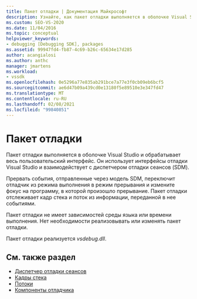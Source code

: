 ```yaml
---
title: Пакет отладки | Документация Майкрософт
description: Узнайте, как пакет отладки выполняется в оболочке Visual Studio и обрабатывает пользовательский интерфейс, используя интерфейсы отладки и взаимодействующие с диспетчером отладки сеанса.
ms.custom: SEO-VS-2020
ms.date: 11/04/2016
ms.topic: conceptual
helpviewer_keywords:
- debugging [Debugging SDK], packages
ms.assetid: 99947fd4-fb87-4c69-b26c-65634e17d285
author: acangialosi
ms.author: anthc
manager: jmartens
ms.workload:
- vssdk
ms.openlocfilehash: 0e5296a77e835ab291bce7a77e3f0cb09eb6bcf5
ms.sourcegitcommit: ae6d47b09a439cd0e13180f5e89510e3e347fd47
ms.translationtype: MT
ms.contentlocale: ru-RU
ms.lasthandoff: 02/08/2021
ms.locfileid: "99840851"
---
```

# <a name="debug-package"></a>Пакет отладки
Пакет отладки выполняется в оболочке Visual Studio и обрабатывает весь пользовательский интерфейс. Он использует интерфейсы отладки Visual Studio и взаимодействует с диспетчером отладки сеансов (SDM).

 Прервать события, отправленные через модель SDM, переключит отладчик из режима выполнения в режим прерывания и измените фокус на программу, в которой произошло прерывание. Пакет отладки отслеживает кадр стека и поток из информации, переданной в нее событиями.

 Пакет отладки не имеет зависимостей среды языка или времени выполнения. Нет необходимости реализовывать или изменять пакет отладки.

 Пакет отладки реализуется *vsdebug.dll*.

## <a name="see-also"></a>См. также раздел
- [Диспетчер отладки сеансов](../../extensibility/debugger/session-debug-manager.md)
- [Кадры стека](../../extensibility/debugger/stack-frames.md)
- [Потоки](../../extensibility/debugger/threads.md)
- [Компоненты отладчика](../../extensibility/debugger/debugger-components.md)
